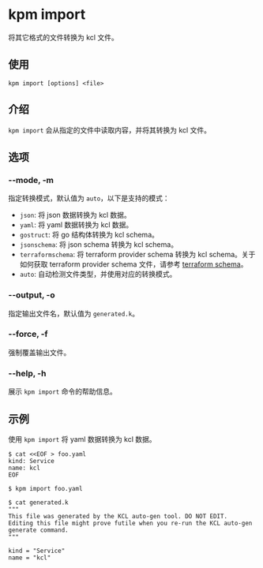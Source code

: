 # kpm import

将其它格式的文件转换为 kcl 文件。

## 使用

```shell
kpm import [options] <file>
```

## 介绍

`kpm import` 会从指定的文件中读取内容，并将其转换为 kcl 文件。

## 选项

### --mode, -m

指定转换模式，默认值为 `auto`，以下是支持的模式：

- `json`: 将 json 数据转换为 kcl 数据。
- `yaml`: 将 yaml 数据转换为 kcl 数据。
- `gostruct`: 将 go 结构体转换为 kcl schema。
- `jsonschema`: 将 json schema 转换为 kcl schema。
- `terraformschema`: 将 terraform provider schema 转换为 kcl schema。关于如何获取 terraform provider schema 文件，请参考 [terraform schema](https://developer.hashicorp.com/terraform/cli/commands/providers/schema)。
- `auto`: 自动检测文件类型，并使用对应的转换模式。

### --output, -o

指定输出文件名，默认值为 `generated.k`。

### --force, -f

强制覆盖输出文件。

### --help, -h

展示 `kpm import` 命令的帮助信息。

## 示例

使用 `kpm import` 将 yaml 数据转换为 kcl 数据。

```
$ cat <<EOF > foo.yaml
kind: Service
name: kcl
EOF

$ kpm import foo.yaml

$ cat generated.k
"""
This file was generated by the KCL auto-gen tool. DO NOT EDIT.
Editing this file might prove futile when you re-run the KCL auto-gen generate command.
"""

kind = "Service"
name = "kcl"
```

